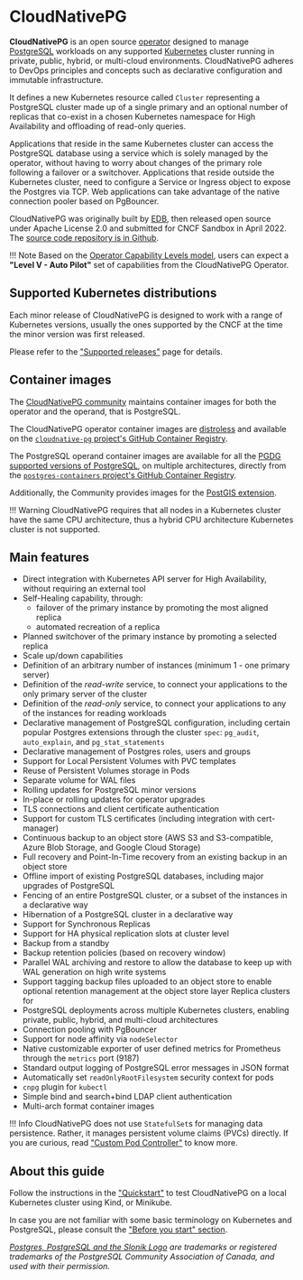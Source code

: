 # CloudNativePG

**CloudNativePG** is an open source
[operator](https://kubernetes.io/docs/concepts/extend-kubernetes/operator/)
designed to manage [PostgreSQL](https://www.postgresql.org/) workloads on any
supported [Kubernetes](https://kubernetes.io) cluster running in private,
public, hybrid, or multi-cloud environments.
CloudNativePG adheres to DevOps principles and concepts such as declarative
configuration and immutable infrastructure.

It defines a new Kubernetes resource called `Cluster` representing a PostgreSQL
cluster made up of a single primary and an optional number of replicas that co-exist
in a chosen Kubernetes namespace for High Availability and offloading of
read-only queries.

Applications that reside in the same Kubernetes cluster can access the
PostgreSQL database using a service which is solely managed by the operator,
without having to worry about changes of the primary role following a failover
or a switchover. Applications that reside outside the Kubernetes cluster, need
to configure a Service or Ingress object to expose the Postgres via TCP.
Web applications can take advantage of the native connection pooler based on PgBouncer.

CloudNativePG was originally built by [EDB](https://www.enterprisedb.com), then
released open source under Apache License 2.0 and submitted for CNCF Sandbox in April 2022.
The [source code repository is in Github](https://github.com/cloudnative-pg/cloudnative-pg).

!!! Note
    Based on the [Operator Capability Levels model](operator_capability_levels.md),
    users can expect a **"Level V - Auto Pilot"** set of capabilities from the
    CloudNativePG Operator.

## Supported Kubernetes distributions

Each minor release of CloudNativePG is designed to work with a range of
Kubernetes versions, usually the ones supported by the CNCF at the time the
minor version was first released.

Please refer to the ["Supported releases"](supported_releases.md) page for details.

## Container images

The [CloudNativePG community](https://github.com/cloudnative-pg)  maintains
container images for both the operator and the operand, that is PostgreSQL.

The CloudNativePG operator container images are [distroless](https://github.com/GoogleContainerTools/distroless)
and available on the [`cloudnative-pg` project's GitHub Container Registry](https://github.com/cloudnative-pg/cloudnative-pg/pkgs/container/cloudnative-pg).

The PostgreSQL operand container images are available for all the
[PGDG supported versions of PostgreSQL](https://www.postgresql.org/),
on multiple architectures, directly from the
[`postgres-containers` project's GitHub Container Registry](https://github.com/cloudnative-pg/postgres-containers/pkgs/container/postgresql).

Additionally, the Community provides images for the [PostGIS extension](postgis.md).

!!! Warning
    CloudNativePG requires that all nodes in a Kubernetes cluster have the
    same CPU architecture, thus a hybrid CPU architecture Kubernetes cluster is not
    supported.

## Main features

* Direct integration with Kubernetes API server for High Availability,
  without requiring an external tool
* Self-Healing capability, through:
    * failover of the primary instance by promoting the most aligned replica
    * automated recreation of a replica
* Planned switchover of the primary instance by promoting a selected replica
* Scale up/down capabilities
* Definition of an arbitrary number of instances (minimum 1 - one primary server)
* Definition of the *read-write* service, to connect your applications to the only primary server of the cluster
* Definition of the *read-only* service, to connect your applications to any of the instances for reading workloads
* Declarative management of PostgreSQL configuration, including certain popular
  Postgres extensions through the cluster `spec`: `pg_audit`, `auto_explain`,
  and `pg_stat_statements`
* Declarative management of Postgres roles, users and groups
* Support for Local Persistent Volumes with PVC templates
* Reuse of Persistent Volumes storage in Pods
* Separate volume for WAL files
* Rolling updates for PostgreSQL minor versions
* In-place or rolling updates for operator upgrades
* TLS connections and client certificate authentication
* Support for custom TLS certificates (including integration with cert-manager)
* Continuous backup to an object store (AWS S3 and S3-compatible, Azure Blob Storage, and Google Cloud Storage)
* Full recovery and Point-In-Time recovery from an existing backup in an object store
* Offline import of existing PostgreSQL databases, including major upgrades of PostgreSQL
* Fencing of an entire PostgreSQL cluster, or a subset of the instances in a declarative way
* Hibernation of a PostgreSQL cluster in a declarative way
* Support for Synchronous Replicas
* Support for HA physical replication slots at cluster level
* Backup from a standby
* Backup retention policies (based on recovery window)
* Parallel WAL archiving and restore to allow the database to keep up with WAL
  generation on high write systems
* Support tagging backup files uploaded to an object store to enable optional
  retention management at the object store layer Replica clusters for
* PostgreSQL deployments across multiple Kubernetes
  clusters, enabling private, public, hybrid, and multi-cloud architectures
* Connection pooling with PgBouncer
* Support for node affinity via `nodeSelector`
* Native customizable exporter of user defined metrics for Prometheus through the `metrics` port (9187)
* Standard output logging of PostgreSQL error messages in JSON format
* Automatically set `readOnlyRootFilesystem` security context for pods
* `cnpg` plugin for `kubectl`
* Simple bind and search+bind LDAP client authentication
* Multi-arch format container images

!!! Info
    CloudNativePG does not use `StatefulSet`s for managing data persistence.
    Rather, it manages persistent volume claims (PVCs) directly. If you are
    curious, read ["Custom Pod Controller"](controller.md) to know more.

## About this guide

Follow the instructions in the ["Quickstart"](quickstart.md) to test CloudNativePG
on a local Kubernetes cluster using Kind, or Minikube.

In case you are not familiar with some basic terminology on Kubernetes and PostgreSQL,
please consult the ["Before you start" section](before_you_start.md).

*[Postgres, PostgreSQL and the Slonik Logo](https://www.postgresql.org/about/policies/trademarks/)
are trademarks or registered trademarks of the PostgreSQL Community Association
of Canada, and used with their permission.*
